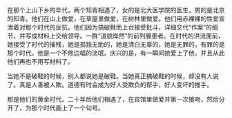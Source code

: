在那个上山下乡的年代，两个知青相遇了，女的是北大医学院的医生，男的是北京的知青。他们在山上做爱，在草屋里做爱，在树林里做爱。他们用赤裸裸的性爱宣泄着对那个时代的反抗。他们因为搞破鞋而上台接受批斗，详细交代“作案”的细节，并写成材料上交给领导。一群“道貌岸然”的前列腺患者。在时代的洪流面前，她接受了时代的摧残，她是孤独无助的，她是清白无辜的，她是无罪的，有罪的是那个时代。他是一个不修边幅的流氓。庆兴的是，有一瞬间她爱上了他，并且从此他们再也不用写材料了。

当她不是破鞋的时候，别人都说她是破鞋。当她真正搞破鞋的时候，却没有人说了。真是人善被人欺。道德有时会成为好人受欺负的帮手，好人变坏的推手。

那是他们的黄金时代。二十年后他们相遇了，在宾馆里做爱并第一次接吻，然后分开了，为那个时代画上了一个句号。